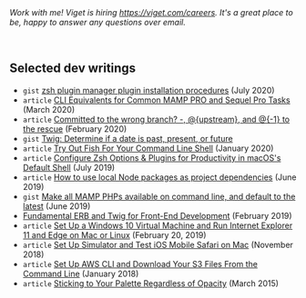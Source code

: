 &nbsp;

_Work with me! Viget is hiring <https://viget.com/careers>. It's a great place to be, happy to answer any questions over email._

&nbsp;

## Selected dev writings

- `gist` [zsh plugin manager plugin installation procedures](https://gist.github.com/olets/06009589d7887617e061481e22cf5a4a#zsh-plugin-manager-plugin-installation-procedures) (July 2020)
- `article` [CLI Equivalents for Common MAMP PRO and Sequel Pro Tasks](https://www.viget.com/articles/cli-equivalents-for-common-mamp-pro-and-sequel-pro-tasks/) (March 2020)
- `article` [Committed to the wrong branch? -, @{upstream}, and @{-1} to the rescue](https://www.viget.com/articles/committed-to-the-wrong-branch-upstream-and-to-the-rescue/) (February 2020)
- `gist` [Twig: Determine if a date is past, present, or future](https://gist.github.com/olets/1004293ede5b4e7b9af05fb1e76d9d6d)
- `article` [Try Out Fish For Your Command Line Shell](https://www.viget.com/articles/try-out-fish-for-your-command-line-shell/) (January 2020)
- `article` [Configure Zsh Options & Plugins for Productivity in macOS's Default Shell](https://www.viget.com/articles/zsh-config-productivity-plugins-for-mac-oss-default-shell/) (July 2019)
- `article` [How to use local Node packages as project dependencies](https://www.viget.com/articles/how-to-use-local-unpublished-node-packages-as-project-dependencies/) (June 2019)
- `gist` [Make all MAMP PHPs available on command line, and default to the latest](https://gist.github.com/olets/79dfd103c72e7a4038c86b70f2035491) (June 2019)
- [Fundamental ERB and Twig for Front-End Development](https://www.viget.com/articles/fundamental-erb-and-twig-for-front-end-development/) (February 2019)
- `article` [Set Up a Windows 10 Virtual Machine and Run Internet Explorer 11 and Edge on Mac or Linux](https://www.viget.com/articles/set-up-a-windows-10-virtual-machine-and-browser-test-ie-11-and-edge-on-mac/) (February 20, 2019)
- `article` [Set Up Simulator and Test iOS Mobile Safari on Mac](https://www.viget.com/articles/set-up-simulator-and-test-ios-mobile-safari-on-mac/) (November 2018)
- `article` [Set Up AWS CLI and Download Your S3 Files From the Command Line](https://www.viget.com/articles/set-up-aws-cli-and-download-your-s3-files-from-the-command-line/) (January 2018)
- `article` [Sticking to Your Palette Regardless of Opacity](https://www.newmediacampaigns.com/blog/sticking-to-your-palette-regardless-of-opacity) (March 2015)
